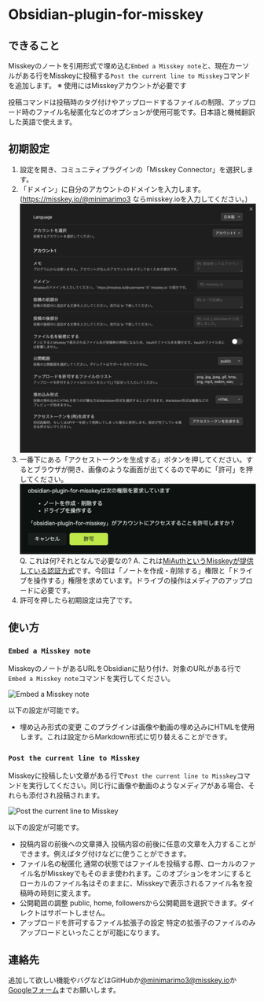 # Obsidian-plugin-for-misskey

## できること

Misskeyのノートを引用形式で埋め込む`Embed a Misskey note`と、現在カーソルがある行をMisskeyに投稿する`Post the current line to Misskey`コマンドを追加します。
    ※ 使用にはMisskeyアカウントが必要です

投稿コマンドは投稿時のタグ付けやアップロードするファイルの制限、アップロード時のファイル名秘匿化などのオプションが使用可能です。日本語と機械翻訳した英語で使えます。

## 初期設定

1. 設定を開き、コミュニティプラグインの「Misskey Connector」を選択します。
2. 「ドメイン」に自分のアカウントのドメインを入力します。(<https://misskey.io/@minimarimo3> ならmisskey.ioを入力してください。)
![初期設定画面](./初期設定.png)
3. 一番下にある「アクセストークンを生成する」ボタンを押してください。するとブラウザが開き、画像のような画面が出てくるので早めに「許可」を押してください。
![MiAuthによる認証](./MiAuth.png)
Q. これは何?それとなんで必要なの? A. これは[MiAuthというMisskeyが提供している認証方式](https://misskey-hub.net/ja/docs/for-developers/api/token/miauth/)です。今回は「ノートを作成・削除する」権限と「ドライブを操作する」権限を求めています。ドライブの操作はメディアのアップロードに必要です。
4. 許可を押したら初期設定は完了です。

## 使い方

### `Embed a Misskey note`

MisskeyのノートがあるURLをObsidianに貼り付け、対象のURLがある行で`Embed a Misskey note`コマンドを実行してください。

![Embed a Misskey note](./Embed%20a%20Misskey%20note.gif)

以下の設定が可能です。

- 埋め込み形式の変更
  このプラグインは画像や動画の埋め込みにHTMLを使用します。これは設定からMarkdown形式に切り替えることができす。

### `Post the current line to Misskey`

Misskeyに投稿したい文章がある行で`Post the current line to Misskey`コマンドを実行してください。同じ行に画像や動画のようなメディアがある場合、それらも添付され投稿されます。

![Post the current line to Misskey](./Post%20the%20current%20line%20to%20Misskey.gif)

以下の設定が可能です。

- 投稿内容の前後への文章挿入
  投稿内容の前後に任意の文章を入力することができます。例えばタグ付けなどに使うことができます。
- ファイル名の秘匿化
  通常の状態ではファイルを投稿する際、ローカルのファイル名がMisskeyでもそのまま使われます。このオプションをオンにするとローカルのファイル名はそのままに、Misskeyで表示されるファイル名を投稿時の時刻に変えます。
- 公開範囲の調整
  public, home, followersから公開範囲を選択できます。ダイレクトはサポートしません。
- アップロードを許可するファイル拡張子の設定
  特定の拡張子のファイルのみアップロードといったことが可能になります。

## 連絡先

追加して欲しい機能やバグなどはGitHubか[@minimarimo3@misskey.io](https://misskey.io/@minimarimo3)か[Googleフォーム](https://forms.gle/K4EecLTgpERZRrbq5)までお願いします。
